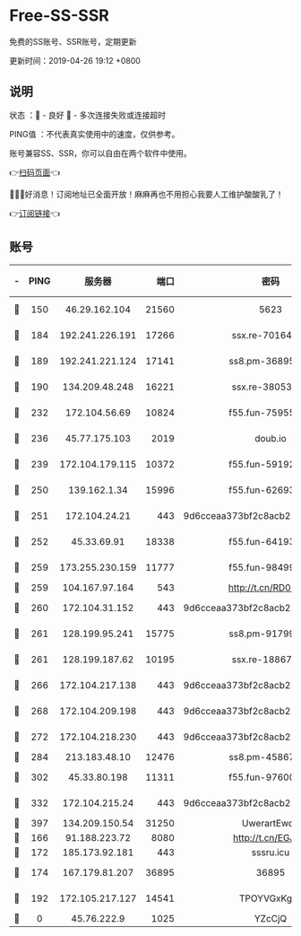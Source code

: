 # Free-SS-SSR

免费的SS账号、SSR账号，定期更新

更新时间：2019-04-26 19:12 +0800

## 说明

状态     ：🙂 - 良好 🙁 - 多次连接失败或连接超时

PING值   ：不代表真实使用中的速度，仅供参考。

账号兼容SS、SSR，你可以自由在两个软件中使用。

👉[扫码页面](https://liesauer.github.io/Free-SS-SSR/)👈

🎉🎉🎉好消息！订阅地址已全面开放！麻麻再也不用担心我要人工维护酸酸乳了！

👉[订阅链接](https://www.liesauer.net/yogurt/subscribe?ACCESS_TOKEN=DAYxR3mMaZAsaqUb)👈

## 账号

|-|PING|服务器|端口|密码|加密方式|区域|
|:----:|:----:|:-----:|-----:|:----:|:----:|:----:|
|🙂|150|46.29.162.104|21560|5623|aes-128-ctr|RU|
|🙂|184|192.241.226.191|17266|ssx.re-70164154|aes-256-cfb|US|
|🙂|189|192.241.221.124|17141|ss8.pm-36895693|aes-256-cfb|US|
|🙂|190|134.209.48.248|16221|ssx.re-38053204|aes-256-cfb|US|
|🙂|232|172.104.56.69|10824|f55.fun-75955527|aes-256-cfb|SG|
|🙂|236|45.77.175.103|2019|doub.io|aes-128-ctr|SG|
|🙂|239|172.104.179.115|10372|f55.fun-59192456|aes-256-cfb|SG|
|🙂|250|139.162.1.34|15996|f55.fun-62693899|aes-256-cfb|SG|
|🙂|251|172.104.24.21|443|9d6cceaa373bf2c8acb22e60b6a58be6|aes-256-cfb|US|
|🙂|252|45.33.69.91|18338|f55.fun-64193387|aes-256-cfb|US|
|🙂|259|173.255.230.159|11777|f55.fun-98499590|aes-256-cfb|US|
|🙂|259|104.167.97.164|543|http://t.cn/RD0D7sx|rc4-md5|CA|
|🙂|260|172.104.31.152|443|9d6cceaa373bf2c8acb22e60b6a58be6|aes-256-cfb|US|
|🙂|261|128.199.95.241|15775|ss8.pm-91799488|aes-256-cfb|SG|
|🙂|261|128.199.187.62|10195|ssx.re-18867296|aes-256-cfb|SG|
|🙂|266|172.104.217.138|443|9d6cceaa373bf2c8acb22e60b6a58be6|aes-256-cfb|US|
|🙂|268|172.104.209.198|443|9d6cceaa373bf2c8acb22e60b6a58be6|aes-256-cfb|US|
|🙂|272|172.104.218.230|443|9d6cceaa373bf2c8acb22e60b6a58be6|aes-256-cfb|US|
|🙂|284|213.183.48.10|12476|ss8.pm-45867021|rc4-md5|RU|
|🙂|302|45.33.80.198|11311|f55.fun-97600550|aes-256-cfb|US|
|🙂|332|172.104.215.24|443|9d6cceaa373bf2c8acb22e60b6a58be6|aes-256-cfb|US|
|🙂|397|134.209.150.54|31250|UwerartEwqe|chacha20|IN|
|🙂|166|91.188.223.72|8080|http://t.cn/EGJIyrl|rc4-md5|RU|
|🙂|172|185.173.92.181|443|sssru.icu|rc4-md5|RU|
|🙂|174|167.179.81.207|36895|36895|aes-256-cfb|JP|
|🙂|192|172.105.217.127|14541|TPOYVGxKglpi|aes-256-cfb|JP|
|🙁|0|45.76.222.9|1025|YZcCjQ|rc4-md5|JP|
